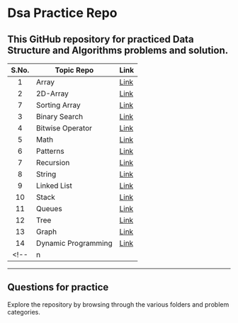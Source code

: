 # Dsa Practice Repo 

## This GitHub repository for practiced Data Structure and Algorithms problems and solution.

|  S.No.  |            Topic Repo              |      Link      |
| :-----: |------------------------------------|----------------|
|   1   | Array | [Link]()
|   2   | 2D-Array | [Link]() |
|   7   | Sorting Array | [Link]() |
|   3   | Binary Search | [Link]() |
|   4   | Bitwise Operator | [Link]() |
|   5   | Math | [Link]() |
|   6   | Patterns | [Link]() |
|   7   | Recursion | [Link]() |  
|   8   | String | [Link]() |  
|   9   | Linked List | [Link]() |    
|   10  | Stack | [Link]() |    
|   11  | Queues | [Link]() |  
|   12  | Tree | [Link]() |  
|   13  | Graph | [Link]() |  
|   14  | Dynamic Programming | [Link]() |  
<!-- |   n   | []() | [Demo]() | -->

---


## Questions for practice

Explore the repository by browsing through the various folders and problem categories.


